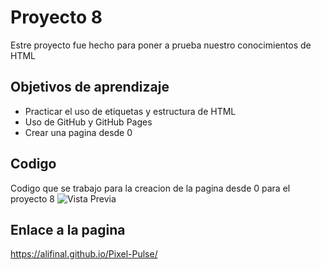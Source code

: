 # Proyecto 8
Estre proyecto fue hecho para poner a prueba nuestro conocimientos de HTML
## Objetivos de aprendizaje
- Practicar el uso de etiquetas y estructura de HTML
- Uso de GitHub y GitHub Pages
- Crear una pagina desde 0
## Codigo
Codigo que se trabajo para la creacion de la pagina desde 0 para el proyecto 8
![Vista Previa](https://i.postimg.cc/nhKCg50z/Captura-de-pantalla-26.png)
## Enlace a la pagina
https://alifinal.github.io/Pixel-Pulse/
